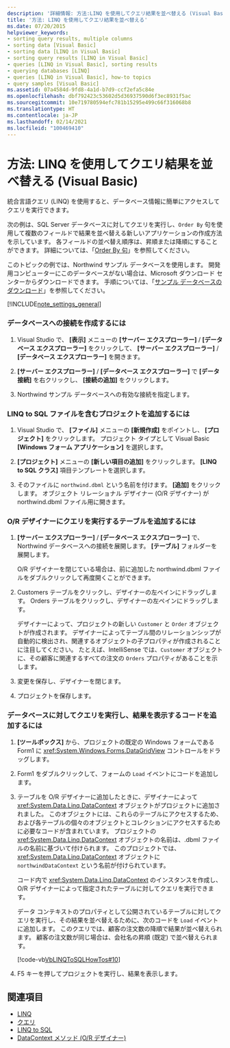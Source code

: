 ```yaml
---
description: '詳細情報: 方法:LINQ を使用してクエリ結果を並べ替える (Visual Basic)'
title: '方法: LINQ を使用してクエリ結果を並べ替える'
ms.date: 07/20/2015
helpviewer_keywords:
- sorting query results, multiple columns
- sorting data [Visual Basic]
- sorting data [LINQ in Visual Basic]
- sorting query results [LINQ in Visual Basic]
- queries [LINQ in Visual Basic], sorting results
- querying databases [LINQ]
- queries [LINQ in Visual Basic], how-to topics
- query samples [Visual Basic]
ms.assetid: 07a4584d-9fd8-4a1d-b7d9-ccf2efa5c84e
ms.openlocfilehash: dbf792423c53602d5d36937590d6f3ec8931f5ac
ms.sourcegitcommit: 10e719780594efc781b15295e499c66f316068b8
ms.translationtype: HT
ms.contentlocale: ja-JP
ms.lasthandoff: 02/14/2021
ms.locfileid: "100469410"
---
```

# <a name="how-to-sort-query-results-by-using-linq-visual-basic"></a>方法: LINQ を使用してクエリ結果を並べ替える (Visual Basic)

統合言語クエリ (LINQ) を使用すると、データベース情報に簡単にアクセスしてクエリを実行できます。  
  
 次の例は、SQL Server データベースに対してクエリを実行し、`Order By` 句を使用して複数のフィールドで結果を並べ替える新しいアプリケーションの作成方法を示しています。 各フィールドの並べ替え順序は、昇順または降順にすることができます。 詳細については、「[Order By 句](../../../language-reference/queries/order-by-clause.md)」を参照してください。  
  
 このトピックの例では、Northwind サンプル データベースを使用します。 開発用コンピューターにこのデータベースがない場合は、Microsoft ダウンロード センターからダウンロードできます。 手順については、「[サンプル データベースのダウンロード](../../../../framework/data/adonet/sql/linq/downloading-sample-databases.md)」を参照してください。  
  
[!INCLUDE[note_settings_general](~/includes/note-settings-general-md.md)]  
  
### <a name="to-create-a-connection-to-a-database"></a>データベースへの接続を作成するには  
  
1. Visual Studio で、 **[表示]** メニューの **[サーバー エクスプローラー]** / **[データベース エクスプローラー]** をクリックして、 **[サーバー エクスプローラー]** / **[データベース エクスプローラー]** を開きます。  
  
2. **[サーバー エクスプローラー]** / **[データベース エクスプローラー]** で **[データ接続]** を右クリックし、 **[接続の追加]** をクリックします。  
  
3. Northwind サンプル データベースへの有効な接続を指定します。  
  
### <a name="to-add-a-project-that-contains-a-linq-to-sql-file"></a>LINQ to SQL ファイルを含むプロジェクトを追加するには  
  
1. Visual Studio で、 **[ファイル]** メニューの **[新規作成]** をポイントし、 **[プロジェクト]** をクリックします。 プロジェクト タイプとして Visual Basic **[Windows フォーム アプリケーション]** を選択します。  
  
2. **[プロジェクト]** メニューの **[新しい項目の追加]** をクリックします。 **[LINQ to SQL クラス]** 項目テンプレートを選択します。  
  
3. そのファイルに `northwind.dbml` という名前を付けます。 **[追加]** をクリックします。 オブジェクト リレーショナル デザイナー (O/R デザイナー) が northwind.dbml ファイル用に開きます。  
  
### <a name="to-add-tables-to-query-to-the-or-designer"></a>O/R デザイナーにクエリを実行するテーブルを追加するには  
  
1. **[サーバー エクスプローラー]** / **[データベース エクスプローラー]** で、Northwind データベースへの接続を展開します。 **[テーブル]** フォルダーを展開します。  
  
     O/R デザイナーを閉じている場合は、前に追加した northwind.dbml ファイルをダブルクリックして再度開くことができます。  
  
2. Customers テーブルをクリックし、デザイナーの左ペインにドラッグします。 Orders テーブルをクリックし、デザイナーの左ペインにドラッグします。  
  
     デザイナーによって、プロジェクトの新しい `Customer` と `Order` オブジェクトが作成されます。 デザイナーによってテーブル間のリレーションシップが自動的に検出され、関連するオブジェクトの子プロパティが作成されることに注目してください。 たとえば、IntelliSense では、`Customer` オブジェクトに、その顧客に関連するすべての注文の `Orders` プロパティがあることを示します。  
  
3. 変更を保存し、デザイナーを閉じます。  
  
4. プロジェクトを保存します。  
  
### <a name="to-add-code-to-query-the-database-and-display-the-results"></a>データベースに対してクエリを実行し、結果を表示するコードを追加するには  
  
1. **[ツールボックス]** から、プロジェクトの既定の Windows フォームである Form1 に <xref:System.Windows.Forms.DataGridView> コントロールをドラッグします。  
  
2. Form1 をダブルクリックして、フォームの `Load` イベントにコードを追加します。  
  
3. テーブルを O/R デザイナーに追加したときに、デザイナーによって <xref:System.Data.Linq.DataContext> オブジェクトがプロジェクトに追加されました。 このオブジェクトには、これらのテーブルにアクセスするため、および各テーブルの個々のオブジェクトとコレクションにアクセスするために必要なコードが含まれています。 プロジェクトの <xref:System.Data.Linq.DataContext> オブジェクトの名前は、.dbml ファイルの名前に基づいて付けられます。 このプロジェクトでは、<xref:System.Data.Linq.DataContext> オブジェクトに `northwindDataContext` という名前が付けられています。  
  
     コード内で <xref:System.Data.Linq.DataContext> のインスタンスを作成し、O/R デザイナーによって指定されたテーブルに対してクエリを実行できます。  
  
     データ コンテキストのプロパティとして公開されているテーブルに対してクエリを実行し、その結果を並べ替えるために、次のコードを `Load` イベントに追加します。 このクエリでは、顧客の注文数の降順で結果が並べ替えられます。 顧客の注文数が同じ場合は、会社名の昇順 (既定) で並べ替えられます。  
  
     [!code-vb[VbLINQToSQLHowTos#10](~/samples/snippets/visualbasic/VS_Snippets_VBCSharp/VbLINQtoSQLHowTos/VB/Form4.vb#10)]  
  
4. F5 キーを押してプロジェクトを実行し、結果を表示します。  
  
## <a name="see-also"></a>関連項目

- [LINQ](index.md)
- [クエリ](../../../language-reference/queries/index.md)
- [LINQ to SQL](../../../../framework/data/adonet/sql/linq/index.md)
- [DataContext メソッド (O/R デザイナー)](/visualstudio/data-tools/datacontext-methods-o-r-designer)
